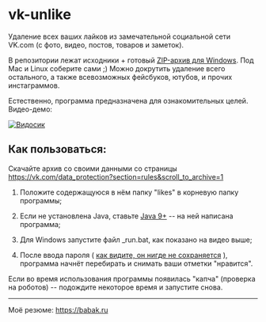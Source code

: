 # vk-unlike
Удаление всех ваших лайков из замечательной социальной сети VK.com (с фото, видео, постов, товаров и заметок).


В репозитории лежат исходники + готовый [ZIP-архив для Windows](https://github.com/Doctorrr/vk-unlike/blob/master/distr/vk-unlike.zip). Под Mac и Linux соберите сами ;)
Можно докрутить удаление всего остального, а также всевозможных фейсбуков, ютубов, и прочих инстаграммов.


Естественно, программа предназначена для ознакомительных целей. Видео-демо:


[![Видосик](https://img.youtube.com/vi/qSb3IdgnhZc/0.jpg)](https://www.youtube.com/watch?v=qSb3IdgnhZc)

## Как пользоваться:
Скачайте архив со своими данными со страницы https://vk.com/data_protection?section=rules&scroll_to_archive=1


1. Положите содержащуюся в нём папку "likes" в корневую папку программы;


2. Если не установлена Java, ставьте [Java 9+](https://www.oracle.com/technetwork/java/javase/downloads/index.html) -- на ней написана программа;


3. Для Windows запустите файл \_run.bat, как показано на видео выше;


4. После ввода пароля ( [как видите, он нигде не сохраняется](https://github.com/Doctorrr/vk-unlike/blob/master/src/ru/babak/unlike/Navigator.java#L25)  ), программа начнёт перебирать и снимать ваши отметки "нравится".
 

Если во время использования программы появилась "капча" (проверка на роботов) -- подождите некоторое время и запустите снова.

--------------
Моё резюме: https://babak.ru
